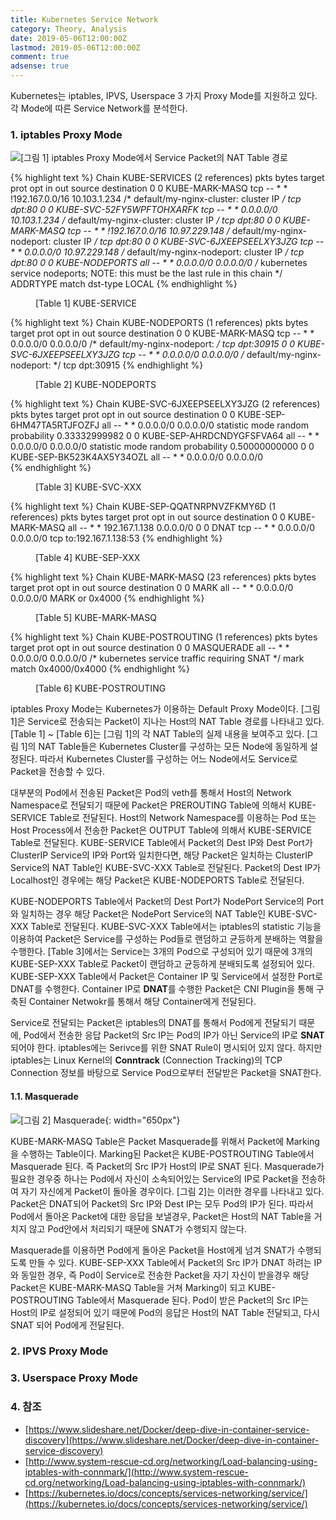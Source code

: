 ```yaml
---
title: Kubernetes Service Network
category: Theory, Analysis
date: 2019-05-06T12:00:00Z
lastmod: 2019-05-06T12:00:00Z
comment: true
adsense: true
---
```


Kubernetes는 iptables, IPVS, Userspace 3 가지 Proxy Mode를 지원하고 있다. 각 Mode에 따른 Service Network를 분석한다.

### 1. iptables Proxy Mode

![[그림 1] iptables Proxy Mode에서 Service Packet의 NAT Table 경로]({{site.baseurl}}/images/theory_analysis/Kubernetes_Service_Network/Kubernetes_iptables_Service_NAT_Table.PNG)

{% highlight text %}
Chain KUBE-SERVICES (2 references)
 pkts bytes target     prot opt in     out     source               destination
    0     0 KUBE-MARK-MASQ  tcp  --  *      *      !192.167.0.0/16       10.103.1.234         /* default/my-nginx-cluster: cluster IP */ tcp dpt:80
    0     0 KUBE-SVC-52FY5WPFTOHXARFK  tcp  --  *      *       0.0.0.0/0            10.103.1.234         /* default/my-nginx-cluster: cluster IP */ tcp dpt:80
    0     0 KUBE-MARK-MASQ  tcp  --  *      *      !192.167.0.0/16       10.97.229.148        /* default/my-nginx-nodeport: cluster IP */ tcp dpt:80
    0     0 KUBE-SVC-6JXEEPSEELXY3JZG  tcp  --  *      *       0.0.0.0/0            10.97.229.148        /* default/my-nginx-nodeport: cluster IP */ tcp dpt:80
    0     0 KUBE-NODEPORTS  all  --  *      *       0.0.0.0/0            0.0.0.0/0            /* kubernetes service nodeports; NOTE: this must be the last rule in this chain */ ADDRTYPE match dst-type LOCAL
{% endhighlight %}
<figure>
<figcaption class="caption">[Table 1] KUBE-SERVICE </figcaption>
</figure>

{% highlight text %}
Chain KUBE-NODEPORTS (1 references)
 pkts bytes target     prot opt in     out     source               destination
    0     0 KUBE-MARK-MASQ  tcp  --  *      *       0.0.0.0/0            0.0.0.0/0            /* default/my-nginx-nodeport: */ tcp dpt:30915
    0     0 KUBE-SVC-6JXEEPSEELXY3JZG  tcp  --  *      *       0.0.0.0/0            0.0.0.0/0            /* default/my-nginx-nodeport: */ tcp dpt:30915 
{% endhighlight %}
<figure>
<figcaption class="caption">[Table 2] KUBE-NODEPORTS </figcaption>
</figure>

{% highlight text %}
Chain KUBE-SVC-6JXEEPSEELXY3JZG (2 references)
 pkts bytes target     prot opt in     out     source               destination
    0     0 KUBE-SEP-6HM47TA5RTJFOZFJ  all  --  *      *       0.0.0.0/0            0.0.0.0/0            statistic mode random probability 0.33332999982
    0     0 KUBE-SEP-AHRDCNDYGFSFVA64  all  --  *      *       0.0.0.0/0            0.0.0.0/0            statistic mode random probability 0.50000000000
    0     0 KUBE-SEP-BK523K4AX5Y34OZL  all  --  *      *       0.0.0.0/0            0.0.0.0/0      
{% endhighlight %}
<figure>
<figcaption class="caption">[Table 3] KUBE-SVC-XXX </figcaption>
</figure>

{% highlight text %}
Chain KUBE-SEP-QQATNRPNVZFKMY6D (1 references)
 pkts bytes target     prot opt in     out     source               destination
    0     0 KUBE-MARK-MASQ  all  --  *      *       192.167.1.138        0.0.0.0/0
    0     0 DNAT       tcp  --  *      *       0.0.0.0/0            0.0.0.0/0            tcp to:192.167.1.138:53 
{% endhighlight %}
<figure>
<figcaption class="caption">[Table 4] KUBE-SEP-XXX </figcaption>
</figure>

{% highlight text %}
Chain KUBE-MARK-MASQ (23 references)
 pkts bytes target     prot opt in     out     source               destination
    0     0 MARK       all  --  *      *       0.0.0.0/0            0.0.0.0/0            MARK or 0x4000 
{% endhighlight %}
<figure>
<figcaption class="caption">[Table 5] KUBE-MARK-MASQ </figcaption>
</figure>

{% highlight text %}
Chain KUBE-POSTROUTING (1 references)
 pkts bytes target     prot opt in     out     source               destination
    0     0 MASQUERADE  all  --  *      *       0.0.0.0/0            0.0.0.0/0            /* kubernetes service traffic requiring SNAT */ mark match
0x4000/0x4000 
{% endhighlight %}
<figure>
<figcaption class="caption">[Table 6] KUBE-POSTROUTING </figcaption>
</figure>

iptables Proxy Mode는 Kubernetes가 이용하는 Default Proxy Mode이다. [그림 1]은 Service로 전송되는 Packet이 지나는 Host의 NAT Table 경로를 나타내고 있다. [Table 1] ~ [Table 6]는 [그림 1]의 각 NAT Table의 실제 내용을 보여주고 있다. [그림 1]의 NAT Table들은 Kubernetes Cluster를 구성하는 모든 Node에 동일하게 설정된다. 따라서 Kubernetes Cluster를 구성하는 어느 Node에서도 Service로 Packet을 전송할 수 있다.

대부분의 Pod에서 전송된 Packet은 Pod의 veth를 통해서 Host의 Network Namespace로 전달되기 때문에 Packet은 PREROUTING Table에 의해서 KUBE-SERVICE Table로 전달된다. Host의 Network Namespace를 이용하는 Pod 또는 Host Process에서 전송한 Packet은 OUTPUT Table에 의해서 KUBE-SERVICE Table로 전달된다. KUBE-SERVICE Table에서 Packet의 Dest IP와 Dest Port가 ClusterIP Service의 IP와 Port와 일치한다면, 해당 Packet은 일치하는 ClusterIP Service의 NAT Table인 KUBE-SVC-XXX Table로 전달된다. Packet의 Dest IP가 Localhost인 경우에는 해당 Packet은 KUBE-NODEPORTS Table로 전달된다.

KUBE-NODEPORTS Table에서 Packet의 Dest Port가 NodePort Service의 Port와 일치하는 경우 해당 Packet은 NodePort Service의 NAT Table인 KUBE-SVC-XXX Table로 전달된다. KUBE-SVC-XXX Table에서는 iptables의 statistic 기능을 이용하여 Packet은 Service를 구성하는 Pod들로 랜덤하고 균등하게 분배하는 역활을 수행한다. [Table 3]에서는 Service는 3개의 Pod으로 구성되어 있기 때문에 3개의 KUBE-SEP-XXX Table로 Packet이 랜덤하고 균등하게 분배되도록 설정되어 있다. KUBE-SEP-XXX Table에서 Packet은 Container IP 및 Service에서 설정한 Port로 DNAT를 수행한다. Container IP로 **DNAT**를 수행한 Packet은 CNI Plugin을 통해 구축된 Container Netwokr를 통해서 해당 Container에게 전달된다.

Service로 전달되는 Packet은 iptables의 DNAT를 통해서 Pod에게 전달되기 때문에, Pod에서 전송한 응답 Packet의 Src IP는 Pod의 IP가 아닌 Service의 IP로 **SNAT**되어야 한다. iptables에는 Serivce를 위한 SNAT Rule이 명시되어 있지 않다. 하지만 iptables는 Linux Kernel의 **Conntrack** (Connection Tracking)의 TCP Connection 정보를 바탕으로 Service Pod으로부터 전달받은 Packet을 SNAT한다.

#### 1.1. Masquerade

![[그림 2] Masquerade ]({{site.baseurl}}/images/theory_analysis/Kubernetes_Service_Network/Kubernetes_iptables_Masquerade.PNG){: width="650px"}

KUBE-MARK-MASQ Table은 Packet Masquerade를 위해서 Packet에 Marking을 수행하는 Table이다. Marking된 Packet은 KUBE-POSTROUTING Table에서 Masquerade 된다. 즉 Packet의 Src IP가 Host의 IP로 SNAT 된다. Masquerade가 필요한 경우중 하나는 Pod에서 자신이 소속되어있는 Service의 IP로 Packet을 전송하여 자기 자신에게 Packet이 돌아올 경우이다. [그림 2]는 이러한 경우를 나타내고 있다. Packet은 DNAT되어 Packet의 Src IP와 Dest IP는 모두 Pod의 IP가 된다. 따라서 Pod에서 돌아온 Packet에 대한 응답을 보낼경우, Packet은 Host의 NAT Table을 거치지 않고 Pod안에서 처리되기 때문에 SNAT가 수행되지 않는다.

Masquerade를 이용하면 Pod에게 돌아온 Packet을 Host에게 넘겨 SNAT가 수행되도록 만들 수 있다. KUBE-SEP-XXX Table에서 Packet의 Src IP가 DNAT 하려는 IP와 동일한 경우, 즉 Pod이 Service로 전송한 Packet을 자기 자신이 받을경우 해당 Packet은 KUBE-MARK-MASQ Table을 거쳐 Marking이 되고 KUBE-POSTROUTING Table에서 Masquerade 된다. Pod이 받은 Packet의 Src IP는 Host의 IP로 설정되어 있기 때문에 Pod의 응답은 Host의 NAT Table 전달되고, 다시 SNAT 되어 Pod에게 전달된다.

### 2. IPVS Proxy Mode

### 3. Userspace Proxy Mode

### 4. 참조

* [https://www.slideshare.net/Docker/deep-dive-in-container-service-discovery](https://www.slideshare.net/Docker/deep-dive-in-container-service-discovery)
* [http://www.system-rescue-cd.org/networking/Load-balancing-using-iptables-with-connmark/](http://www.system-rescue-cd.org/networking/Load-balancing-using-iptables-with-connmark/)
* [https://kubernetes.io/docs/concepts/services-networking/service/](https://kubernetes.io/docs/concepts/services-networking/service/)